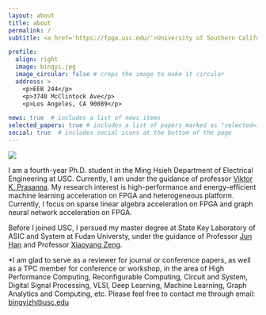 ```yaml
---
layout: about
title: about
permalink: /
subtitle: <a href='https://fpga.usc.edu/'>University of Southern California, FPGA/PARALLEL COMPUTING LAB</a>

profile:
  align: right
  image: bingyi.jpg
  image_circular: false # crops the image to make it circular
  address: >
    <p>EEB 244</p>
    <p>3740 McClintock Ave</p>
    <p>Los Angeles, CA 90089</p>

news: true  # includes a list of news items
selected_papers: true # includes a list of papers marked as "selected={true}"
social: true  # includes social icons at the bottom of the page
---
```


![](https://komarev.com/ghpvc/?username=zjjzby)

I am a fourth-year Ph.D. student in the Ming Hsieh Department of Electrical Engineering at USC. Currently, I am under the guidance of professor [Viktor K. Prasanna](https://sites.usc.edu/prasanna/). My research interest is high-performance and energy-efficient machine learning acceleration on FPGA and heterogeneous platform. Currently, I focus on sparse linear algebra acceleration on FPGA and graph neural network acceleration on FPGA.

Before I joined USC, I persued my master degree at State Key Laboratory of ASIC and System at Fudan Universty, under the guidance of Professor [Jun Han](https://sme.fudan.edu.cn/5f/da/c31145a352218/page.htm) and Professor [Xiaoyang Zeng](https://sme.fudan.edu.cn/60/76/c31158a352374/page.htm).

*I am glad to serve as a reviewer for journal or conference papers, as well as a TPC member for conference or workshop, in the area of High Performance Computing, Reconfigurable Computing, Circuit and System, Digital Signal Processing, VLSI, Deep Learning, Machine Learning, Graph Analytics and Computing, etc. Please feel free to contact me through email: bingyizh@usc.edu


